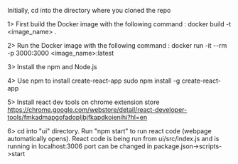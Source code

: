 Initially, cd into the directory where you cloned the repo

1> First build the Docker image with the following command :
	docker build -t <image_name> .

2> Run the Docker image with the following command :
	docker run -it --rm -p 3000:3000 <image_name>:latest

3> Install the npm and Node.js

4> Use npm to install create-react-app
	sudo npm install -g create-react-app

5> Install react dev tools on chrome extension store
	https://chrome.google.com/webstore/detail/react-developer-tools/fmkadmapgofadopljbjfkapdkoienihi?hl=en

6> cd into "ui" directory. Run "npm start" to run react code (webpage automatically opens).
   React code is being run from ui/src/index.js and is running in localhost:3006
	 port can be changed in package.json->scripts->start


